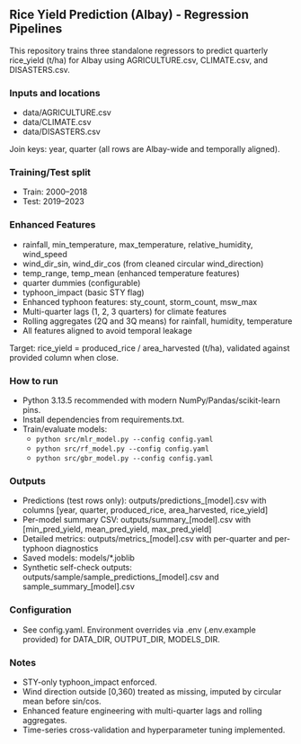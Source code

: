 ## Rice Yield Prediction (Albay) - Regression Pipelines

This repository trains three standalone regressors to predict quarterly rice_yield (t/ha) for Albay using AGRICULTURE.csv, CLIMATE.csv, and DISASTERS.csv.

### Inputs and locations
- data/AGRICULTURE.csv
- data/CLIMATE.csv
- data/DISASTERS.csv

Join keys: year, quarter (all rows are Albay-wide and temporally aligned).

### Training/Test split
- Train: 2000–2018
- Test: 2019–2023

### Enhanced Features
- rainfall, min_temperature, max_temperature, relative_humidity, wind_speed
- wind_dir_sin, wind_dir_cos (from cleaned circular wind_direction)
- temp_range, temp_mean (enhanced temperature features)
- quarter dummies (configurable)
- typhoon_impact (basic STY flag)
- Enhanced typhoon features: sty_count, storm_count, msw_max
- Multi-quarter lags (1, 2, 3 quarters) for climate features
- Rolling aggregates (2Q and 3Q means) for rainfall, humidity, temperature
- All features aligned to avoid temporal leakage

Target: rice_yield = produced_rice / area_harvested (t/ha), validated against provided column when close.

### How to run
- Python 3.13.5 recommended with modern NumPy/Pandas/scikit-learn pins.
- Install dependencies from requirements.txt.
- Train/evaluate models:
  - `python src/mlr_model.py --config config.yaml`
  - `python src/rf_model.py --config config.yaml`
  - `python src/gbr_model.py --config config.yaml`

### Outputs
- Predictions (test rows only): outputs/predictions_[model].csv with columns [year, quarter, produced_rice, area_harvested, rice_yield]
- Per-model summary CSV: outputs/summary_[model].csv with [min_pred_yield, mean_pred_yield, max_pred_yield]
- Detailed metrics: outputs/metrics_[model].csv with per-quarter and per-typhoon diagnostics
- Saved models: models/*.joblib
- Synthetic self-check outputs: outputs/sample/sample_predictions_[model].csv and sample_summary_[model].csv

### Configuration
- See config.yaml. Environment overrides via .env (.env.example provided) for DATA_DIR, OUTPUT_DIR, MODELS_DIR.

### Notes
- STY-only typhoon_impact enforced.
- Wind direction outside [0,360) treated as missing, imputed by circular mean before sin/cos.
- Enhanced feature engineering with multi-quarter lags and rolling aggregates.
- Time-series cross-validation and hyperparameter tuning implemented.
